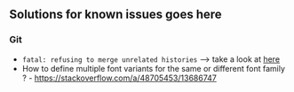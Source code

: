 ## Solutions for known issues goes here

### Git

- `fatal: refusing to merge unrelated histories` --> take a look at [here](https://stackoverflow.com/a/37938036/13686747)
- How to define multiple font variants for the same or different font family ? - https://stackoverflow.com/a/48705453/13686747
